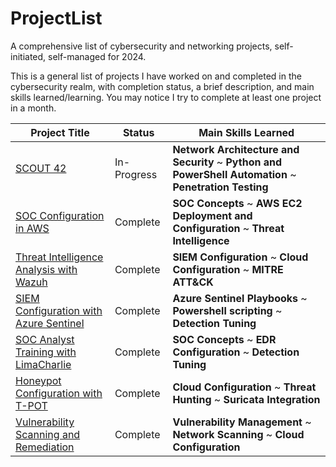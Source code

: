 # ProjectList
A comprehensive list of cybersecurity and networking projects, self-initiated, self-managed for 2024. 

This is a general list of projects I have worked on and completed in the cybersecurity realm, with completion status, a brief description, and main skills learned/learning. You may notice I try to complete at least one project in a month.

| Project Title                                    | Status           | Main Skills Learned |
| -------------------------------------------------| -----------------| ------------------- |
| [SCOUT 42](https://github.com/ceaserkx/scout42)  | In-Progress      | **Network Architecture and Security** ~ **Python and PowerShell Automation** ~ **Penetration Testing** |
| [SOC Configuration in AWS](fill)                 | Complete         | **SOC Concepts** ~ **AWS EC2 Deployment and Configuration** ~ **Threat Intelligence**                  |
| [Threat Intelligence Analysis with Wazuh](fill)  | Complete         | **SIEM Configuration** ~ **Cloud Configuration** ~ **MITRE ATT&CK**                                    |
| [SIEM Configuration with Azure Sentinel](fill)   | Complete         | **Azure Sentinel Playbooks** ~ **Powershell scripting** ~ **Detection Tuning**                         |
| [SOC Analyst Training with LimaCharlie](fill)    | Complete         | **SOC Concepts** ~ **EDR Configuration** ~ **Detection Tuning**                                        |
| [Honeypot Configuration with T-POT](fill)        | Complete         | **Cloud Configuration** ~ **Threat Hunting** ~ **Suricata Integration**                                |
| [Vulnerability Scanning and Remediation](fill)   | Complete         | **Vulnerability Management** ~ **Network Scanning** ~ **Cloud Configuration**                          |
